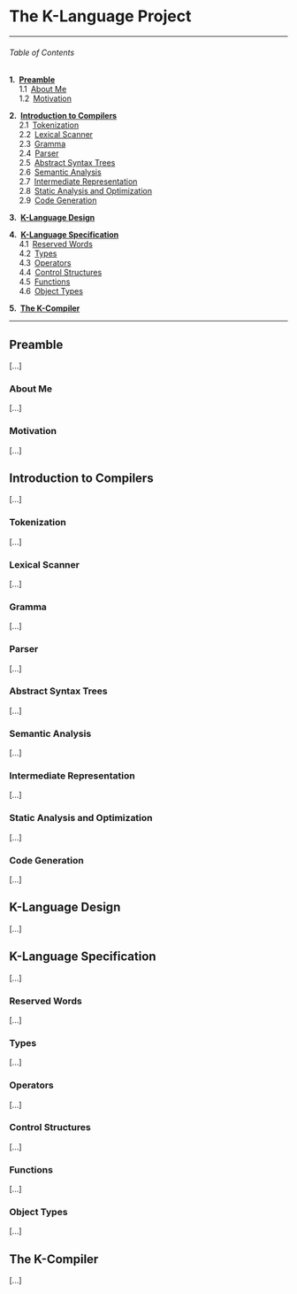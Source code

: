 # The K-Language Project

---
###### Table of Contents

__1.&ensp;[Preamble](#preamble)__  
&nbsp;&ensp;&ensp;1.1&ensp;[About Me](#about-me)  
&nbsp;&ensp;&ensp;1.2&ensp;[Motivation](#motivation)  

__2.&ensp;[Introduction to Compilers](#introduction-to-compilers)__  
&nbsp;&ensp;&ensp;2.1&ensp;[Tokenization](#tokenization)  
&nbsp;&ensp;&ensp;2.2&ensp;[Lexical Scanner](#lexical-scanner)  
&nbsp;&ensp;&ensp;2.3&ensp;[Gramma](#gramma)  
&nbsp;&ensp;&ensp;2.4&ensp;[Parser](#parser)  
&nbsp;&ensp;&ensp;2.5&ensp;[Abstract Syntax Trees](#abstract-syntax-trees)  
&nbsp;&ensp;&ensp;2.6&ensp;[Semantic Analysis](#semantic-analysis)  
&nbsp;&ensp;&ensp;2.7&ensp;[Intermediate Representation](#intermediate-representation)  
&nbsp;&ensp;&ensp;2.8&ensp;[Static Analysis and Optimization](#static-analysis-and-optimization)  
&nbsp;&ensp;&ensp;2.9&ensp;[Code Generation](#code-generation)  

__3.&ensp;[K-Language Design](#k-language-design)__  

__4.&ensp;[K-Language Specification](#k-language-specification)__  
&nbsp;&ensp;&ensp;4.1&ensp;[Reserved Words](#reserved-words)  
&ensp;&ensp; 4.2&ensp;[Types](#types)  
&nbsp;&ensp;&ensp;4.3&ensp;[Operators](#operators)  
&nbsp;&ensp;&ensp;4.4&ensp;[Control Structures](#control-structures)  
&nbsp;&ensp;&ensp;4.5&ensp;[Functions](#functions)  
&nbsp;&ensp;&ensp;4.6&ensp;[Object Types](#object-types)  

__5.&ensp;[The K-Compiler](#the-k-compiler)__

---

## Preamble
[...]

### About Me
[...]

### Motivation
[...]


## Introduction to Compilers
[...]

### Tokenization
[...]

### Lexical Scanner
[...]

### Gramma
[...]

### Parser
[...]

### Abstract Syntax Trees
[...]

### Semantic Analysis
[...]

### Intermediate Representation
[...]

### Static Analysis and Optimization
[...]

### Code Generation
[...]


## K-Language Design
[...]

## K-Language Specification
[...]

### Reserved Words
[...]

### Types
[...]

### Operators
[...]

### Control Structures
[...]

### Functions
[...]

### Object Types
[...]


## The K-Compiler
[...]
